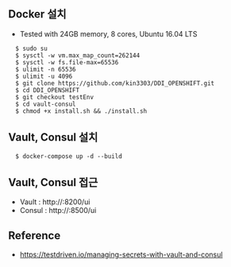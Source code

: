 ## Docker 설치

- Tested with 24GB memory, 8 cores,  Ubuntu 16.04 LTS  

```console
  $ sudo su 
  $ sysctl -w vm.max_map_count=262144
  $ sysctl -w fs.file-max=65536
  $ ulimit -n 65536
  $ ulimit -u 4096
  $ git clone https://github.com/kin3303/DDI_OPENSHIFT.git
  $ cd DDI_OPENSHIFT
  $ git checkout testEnv
  $ cd vault-consul
  $ chmod +x install.sh && ./install.sh
```

## Vault, Consul 설치

```console
  $ docker-compose up -d --build
```

## Vault, Consul 접근

- Vault : http://<HOSTNAME>:8200/ui
- Consul : http://<HOSTNAME>:8500/ui
  
## Reference

- https://testdriven.io/managing-secrets-with-vault-and-consul
